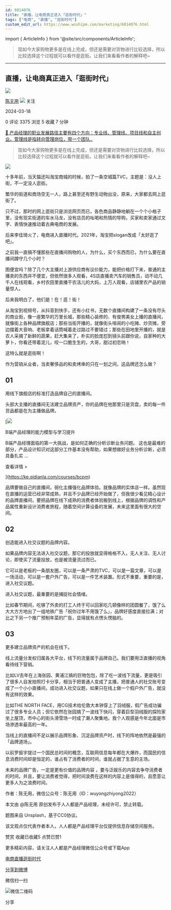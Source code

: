 ```yaml
---
id: 6014076
title: "直播，让电商真正进入「逛街时代」"
tags: ["电商", "直播", "逛街时代"]
custom_edit_url: https://www.woshipm.com/marketing/6014076.html
---
```

import { ArticleInfo } from '@site/src/components/ArticleInfo';

<ArticleInfo
    author="陈无用"
    authorLink="https://www.woshipm.com/u/1484213"
    published="2024-03-18"
    views={3375}
    comments={0}
    collects={5}
/>

> 现如今大家购物更多是在线上完成，但还是需要对货物进行比较选择，所以比较选择这个过程就可以看作是逛街。让我们来看看作者的解释吧~

---

## 直播，让电商真正进入「逛街时代」

[![](https://static.woshipm.com/view/woshipm_api_def_20230522171543_2915.jpg?imageView2/1/w/72/h/72/q/100)](https://www.woshipm.com/u/1484213)

[陈无用](https://www.woshipm.com/u/1484213) ![](https://static.woshipm.com/tag/1101_1@2x.png) 关注

2024-03-18

0 评论 3375 浏览 5 收藏 7 分钟

[🔗 产品经理的职业发展路径主要有四个方向：专业线、管理线、项目线和自主创业。管理线是指转向管理岗位，带一个团队..](https://ke.qidianla.com/courses/90pm)

> 现如今大家购物更多是在线上完成，但还是需要对货物进行比较选择，所以比较选择这个过程就可以看作是逛街。让我们来看看作者的解释吧~

![](https://image.yunyingpai.com/wp/2024/03/lAVEPisgoKamOFc9iEFT.png)

十多年前，当天猫还叫淘宝商城的时候，拍了一条空城篇TVC，主题是：没人上街，不一定没人逛街。

繁华的街道和商场空无一人，路上甚至还有野生动物出没，原来，大家都去网上逛街了。

只不过，那时的网上逛街只是浏览网页而已，各色商品静静地躺在一个个小格子里，没有现实街道的车水马龙，没有店员的吆喝和热情的导购，买家和卖家通过文字、表情快速推动着古典电商的发展。

后来李佳琦火了，电商进入直播时代。2021年，淘宝把slogan改成「太好逛了吧」。

之前我一直搞不懂那些在直播间购物的人，为什么，买个东西而已，为什么要在直播间蹲守几个小时？

图便宜吗？除了几个大主播对上游供应商有议价能力，能把价格打下来，普通的主播卖的东西并不便宜，但依然很多人观看，4S店直播卖汽车的销售员，动不动几千人在线观看，乡村农田里直播干农活儿的大妈，上万人观看，店铺里农产品的销量惊人。

后来我明白了，他们是！在！逛！街！

从淘宝到视频号，从抖音到快手，还有小红书，无数个直播间构建了一条没有尽头的商业街，像一座繁华的万里长城，那些精心装修的、有俊男美女上播的直播间，就像街上各种品牌旗舰店；那些当街开播的，就像街头喧闹的小吃摊、炒货摊，旁边摆着大音响、老板拿着话筒喊着走过路过不要错过；那些在田地里开播的，就是农人采摘了新鲜的蔬果，赶大集来了，朴实的脸庞怼到镜头前跟你说，自家种的大萝卜，你看还带着泥儿，咬一口脆生生的，大哥，甜过初恋呐！

这特么就是逛街啊！

作为营销从业者，当卖奢侈品的和卖烤串的只在一划之间，这品牌还怎么做？

## 01

用线下旗舰店的标准打造品牌自己的直播间。

头部大主播的直播间无法建立品牌资产，你的品牌在他那里只是货盘，卖的每一件货品都是在为主播做品牌。

[![](https://image.woshipm.com/2023/08/02/1554eea8-30e3-11ee-88e7-00163e0b5ff3.png)

B端产品经理的能力模型与学习提升

B端产品经理面临的第一大挑战，是如何正确的分析诊断业务问题。 这也是最难的部分，产品设计知识对这部分工作基本没有帮助，如果想做好业务分析诊断，必须具备扎实 ...

查看详情 >

](https://ke.qidianla.com/courses/bcpm)

品牌要做自己的直播间，弱化主播强化品牌体验。就像品牌的实体店一样。虽然现在直播的运营已经非常成熟，并且不少品牌已经开始做了，但我很少看见精心设计的品牌直播间，要把品牌在线下成熟的消费者体验搬到线上，根据品牌的调性和产品属性重新设计消费者旅程，随着空间计算设备的发展，未来这里面有很大的空间。

## 02

创造能进入社交议题的品牌内容。

如果品牌内容无法进入社交议题，那它的投放就显得格格不入，无人关注、无人讨论，即使买了流量投放，也是被流量流过而已。

它可以是老板的一条朋友圈，可以是一条严肃的TVC，可以是一篇文章，可以是一场活动，可以是一套户外广告，可以是一件艺术装置。形式不重要，重要的是，进入社交议题。

进入社交议题，最重要的是捕捉社会情绪。

比如春节期间，吃够了外卖的打工人终于可以回家吃几顿像样的团圆餐了，饿了么大大方方地出了一组地铁广告「祝你过年不用饿了么」，品牌好感度直接拉满；对比之下另一个推广预制年菜的广告，显得就有点愣头愣脑的。

## 03

更多建立品牌资产的机会在线下。

线上流量分发权归属各大平台，线下的流量属于品牌自己。我们要用泛直播的视角看待线下营销。‍

比如LV去年在上海张园、黄浦江搞的巨物包包，除了吃一波线下流量，更是吸引了很多人自发拍照打卡分享，相当于把普通人变成了主播，把普通人的社交账号变成了一个小小直播间，成功进入社交议题，如果只在线上做一个假户外广告，就没有这样的效果。

比如THE NORTH FACE，用CG技术给伦敦大本钟穿上了羽绒服，假广告成功骗过了很多专业人员；但它依然在张园搞了一波线下快闪，穿着巨型羽绒服的探险家坐上屋顶，市中心的街头滑雪场一时成了潮人聚集地。我个人观感是今年北面是市场渗透率最高的一年。

当线上的直播间不足以展示品牌形象、沉淀品牌资产时，线下的阵地依然是最强的「品牌道场」。

以前罗振宇提过一个国民总时间的概念，互联网信息每年都在大爆炸，而国民的信息消费时间却是恒定的，谁占有了消费者的时间，谁就占据了生意的主场。

未来的品牌广告，一定是更有价值的品牌内容 ，要与泛娱乐的内容去争夺消费者的时间，并且，要让消费者觉得，把时间浪费在这样的内容上是值得的，且愿意让更多人为之浪费时间。

作者：陈无用，微信公众号：陈无用（ID：wuyongzhiyong2022）

本文由 @陈无用 原创发布于人人都是产品经理，未经许可，禁止转载。

题图来自 Unsplash，基于CC0协议。

该文观点仅代表作者本人，人人都是产品经理平台仅提供信息存储空间服务。

赞赏 收藏已收藏5 点赞已赞1

更多精彩内容，请关注人人都是产品经理微信公众号或下载App

[电商](https://www.woshipm.com/tag/%e7%94%b5%e5%95%86)[直播](https://www.woshipm.com/tag/%e7%9b%b4%e6%92%ad)[逛街时代](https://www.woshipm.com/tag/%e9%80%9b%e8%a1%97%e6%97%b6%e4%bb%a3)

[分享到微博](https://service.weibo.com/share/share.php?appkey=2775287854&title=直播，让电商真正进入「逛街时代」&url=https://www.woshipm.com/marketing/6014076.html&pic=https://image.yunyingpai.com/wp/2024/03/lAVEPisgoKamOFc9iEFT.png)

微信扫一扫

![微信二维码](https://api.pwmqr.com/qrcode/create/?url=https://www.woshipm.com/marketing/6014076.html)

分享